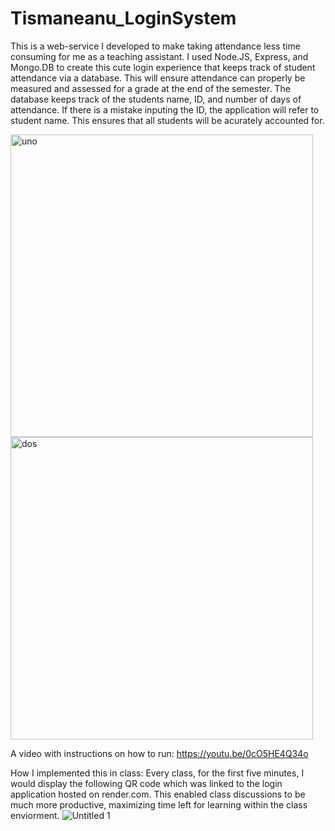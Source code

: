 # Tismaneanu_LoginSystem
This is a web-service I developed to make taking attendance less time consuming for me as a teaching assistant. I used Node.JS, Express, and Mongo.DB to create this cute login experience that keeps track of student attendance via a database. This will ensure attendance can properly be measured and assessed for a grade at the end of the semester. The database keeps track of the students name, ID, and number of days of attendance. If there is a mistake inputing the ID, the application will refer to student name. This ensures that all students will be acurately accounted for. 



<img width="484" alt="uno" src="https://github.com/imantura/Tismaneanu_LoginSystem/assets/143624557/a619d78c-afc5-4e0f-988a-68d154076064">

<img width="484" alt="dos" src="https://github.com/imantura/Tismaneanu_LoginSystem/assets/143624557/0d3dac82-1beb-48f3-9e28-94449f32515e">



A video with instructions on how to run: https://youtu.be/0cO5HE4Q34o


How I implemented this in class: 
  Every class, for the first five minutes, I would display the following QR code which was linked to the login application hosted on render.com. This enabled class discussions to be much more productive, maximizing time left for learning within the class enviorment. 
![Untitled 1](https://github.com/imantura/Tismaneanu_LoginSystem/assets/143624557/976ad34c-5b92-457e-a8af-87dbbe95ba5c)
